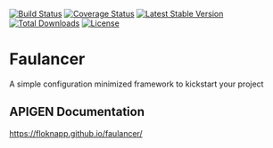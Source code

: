 [![Build Status](https://travis-ci.org/FloKnapp/faulancer.svg?branch=master)](https://travis-ci.org/FloKnapp/faulancer) 
[![Coverage Status](https://coveralls.io/repos/github/FloKnapp/faulancer/badge.svg?branch=master)](https://coveralls.io/github/FloKnapp/faulancer?branch=master)
[![Latest Stable Version](https://poser.pugx.org/floknapp/faulancer/v/stable)](https://packagist.org/packages/floknapp/faulancer)
[![Total Downloads](https://poser.pugx.org/floknapp/faulancer/downloads)](https://packagist.org/packages/floknapp/faulancer)
[![License](https://poser.pugx.org/floknapp/faulancer/license)](https://packagist.org/packages/floknapp/faulancer)

# Faulancer
A simple configuration minimized framework to kickstart your project

## APIGEN Documentation
https://floknapp.github.io/faulancer/
